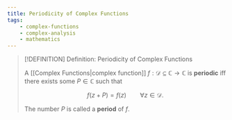 ```yaml
---
title: Periodicity of Complex Functions
tags:
    - complex-functions
    - complex-analysis
    - mathematics
---
```


>[!DEFINITION] Definition: Periodicity of Complex Functions
>
>A [[Complex Functions|complex function]] $f: \mathcal{D} \subseteq \mathbb{C} \to \mathbb{C}$ is **periodic** iff there exists some $P \in \mathbb{C}$ such that
>
>$$
>f(z + P) = f(z) \qquad \forall z \in \mathcal{D}.
>$$
>
>The number $P$ is called a **period** of $f$.
>